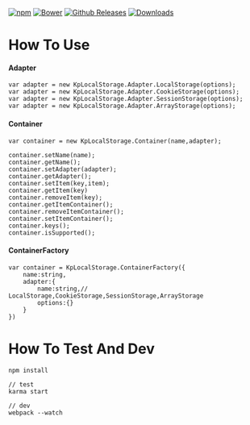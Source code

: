 [![npm](https://img.shields.io/npm/v/npm.svg)](https://www.npmjs.com/package/kp-localstorage)
[![Bower](https://img.shields.io/bower/v/bootstrap.svg)](https://github.com/kittencup/kp-localstorage)
[![Github Releases](https://img.shields.io/github/downloads/atom/atom/latest/total.svg)](https://github.com/kittencup/kp-localstorage)
[![Downloads](http://img.shields.io/npm/dm/kp-localstorage.svg)](https://npmjs.org/package/kp-localstorage)
# How To Use

#### Adapter

```
var adapter = new KpLocalStorage.Adapter.LocalStorage(options);
var adapter = new KpLocalStorage.Adapter.CookieStorage(options);
var adapter = new KpLocalStorage.Adapter.SessionStorage(options);
var adapter = new KpLocalStorage.Adapter.ArrayStorage(options);
```

#### Container

```
var container = new KpLocalStorage.Container(name,adapter);

container.setName(name);
container.getName();
container.setAdapter(adapter);
container.getAdapter();
container.setItem(key,item);
container.getItem(key)
container.removeItem(key);
container.getItemContainer();
container.removeItemContainer();
container.setItemContainer();
container.keys();
container.isSupported();
```

#### ContainerFactory

```
var container = KpLocalStorage.ContainerFactory({
    name:string,
    adapter:{
        name:string,// LocalStorage,CookieStorage,SessionStorage,ArrayStorage
        options:{}
    }
})
```


# How To Test And Dev

`npm install`


```
// test
karma start

// dev
webpack --watch
```
